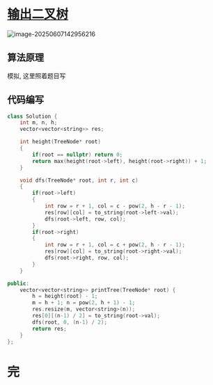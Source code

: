 # [输出二叉树](https://leetcode.cn/problems/print-binary-tree/)

![image-20250607142956216](https://md-wind.oss-cn-nanjing.aliyuncs.com/md/20250607142956290.png)

## 算法原理

模拟, 这里照着题目写

## 代码编写

```cpp
class Solution {
    int m, n, h;
    vector<vector<string>> res;

    int height(TreeNode* root)
    {
        if(root == nullptr) return 0;
        return max(height(root->left), height(root->right)) + 1;
    }

    void dfs(TreeNode* root, int r, int c)
    {
        if(root->left)
        {
            int row = r + 1, col = c - pow(2, h - r - 1);
            res[row][col] = to_string(root->left->val);
            dfs(root->left, row, col);
        }
        if(root->right)
        {
            int row = r + 1, col = c + pow(2, h - r - 1);
            res[row][col] = to_string(root->right->val);
            dfs(root->right, row, col);
        }
    }

public:
    vector<vector<string>> printTree(TreeNode* root) {
        h = height(root) - 1;
        m = h + 1; n = pow(2, h + 1) - 1;
        res.resize(m, vector<string>(n));
        res[0][(n-1) / 2] = to_string(root->val);
        dfs(root, 0, (n-1) / 2);
        return res;
    }
};
```

# 完

